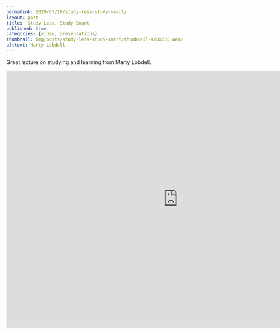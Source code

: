 ```yaml
---
permalink: 2020/07/18/study-less-study-smart/
layout: post
title:  Study Less, Study Smart
published: true
categories: [video, presentations]
thumbnail: img/posts/study-less-study-smart/thumbnail-420x255.webp
alttext: Marty Lobdell
--- 
```


Great lecture on studying and learning from Marty Lobdell.

<iframe width="917" height="688" src="https://www.youtube.com/embed/IlU-zDU6aQ0" frameborder="0" allow="accelerometer; autoplay; encrypted-media; gyroscope; picture-in-picture" allowfullscreen></iframe>
